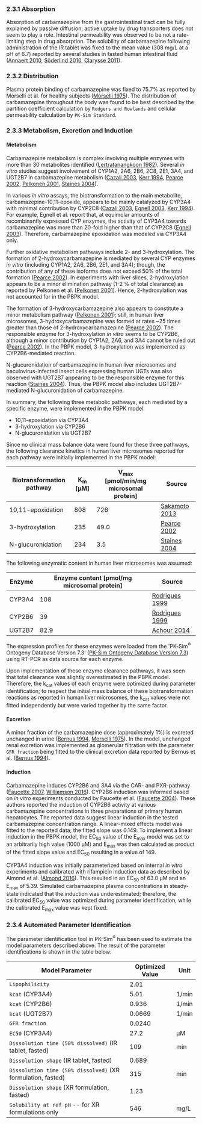 ### 2.3.1	Absorption

Absorption of carbamazepine from the gastrointestinal tract can be fully explained by passive diffusion; active uptake by drug transporters does not seem to play a role. Intestinal permeability was observed to be not a rate-limiting step in drug absorption. The solubility of carbamazepine following administration of the IR tablet was fixed to the mean value (308 mg/L at a pH of 6.7) reported by several studies in fasted human intestinal fluid ([Annaert 2010](#5-references), [Söderlind 2010](#5-references), [Clarysse 2011](#5-references)).

### 2.3.2	Distribution

Plasma protein binding of carbamazepine was fixed to 75.7% as reported by Morselli et al. for healthy subjects ([Morselli 1975](#5-references)). The distribution of carbamazepine throughout the body was found to be best described by the partition coefficient calculation by `Rodgers and Rowlands` and cellular permeability calculation by `PK-Sim Standard`. 

### 2.3.3	Metabolism, Excretion and Induction

#### Metabolism

Carbamazepine metabolism is complex involving multiple enzymes with more than 30 metabolites identified ([Lertratanangkoon 1982](#5-references)). Several *in vitro* studies suggest involvement of CYP1A2, 2A6, 2B6, 2C8, 2E1, 3A4, and UGT2B7 in carbamazepine metabolism ([Cazali 2003](#5-references), [Kerr 1994](#5-references), [Pearce 2002](#5-references), [Pelkonen 2001](#5-references), [Staines 2004](#5-references)). 

In various *in vitro* assays, the biotransformation to the main metabolite, carbamazepine-10,11-epoxide, appears to be mainly catalyzed by CYP3A4 with minimal contribution by CYP2C8 ([Cazali 2003](#5-references), [Egnell 2003](#5-references), [Kerr 1994](#5-references)). For example, Egnell et al. report that, at equimolar amounts of recombinantly expressed CYP enzymes, the activity of CYP3A4 towards carbamazepine was more than 20-fold higher than that of CYP2C8 ([Egnell 2003](#5-references)). Therefore, carbamazepine epoxidation was modeled via CYP3A4 only.

Further oxidative metabolism pathways include 2- and 3-hydroxylation. The formation of 2-hydroxycarbamazepine is mediated by several CYP enzymes *in vitro* (including CYP1A2, 2A6, 2B6, 2E1, and 3A4); though, the contribution of any of these isoforms does not exceed 50% of the total formation ([Pearce 2002](#5-references)). In experiments with liver slices, 2-hydroxylation appears to be a minor elimination pathway (1-2 % of total clearance) as reported by Pelkonen et al. ([Pelkonen 2001](#5-references)). Hence, 2-hydroxylation was not accounted for in the PBPK model. 

The formation of 3-hydroxycarbamazepine also appears to constitute a minor metabolism pathway ([Pelkonen 2001](#5-references)); still, in human liver microsomes, 3-hydroxycarbamazepine was formed at rates ~25 times greater than those of 2-hydroxycarbamazepine ([Pearce 2002](#5-references)). The responsible enzyme for 3-hydroxylation *in vitro* seems to be CYP2B6, although a minor contribution by CYP1A2, 2A6, and 3A4 cannot be ruled out ([Pearce 2002](#5-references)). In the PBPK model, 3-hydroxylation was implemented as CYP2B6-mediated reaction.

N-glucuronidation of carbamazepine in human liver microsomes and baculovirus-infected insect cells expressing human UGTs was also observed with UGT2B7 appearing to be the responsible enzyme for this reaction ([Staines 2004](#5-references)). Thus, the PBPK model also includes UGT2B7-mediated N-glucuronidation of carbamazepine.

In summary, the following three metabolic pathways, each mediated by a specific enzyme, were implemented in the PBPK model:

* 10,11-epoxidation via CYP3A4
* 3-hydroxylation via CYP2B6
* N-glucuronidation via UGT2B7

Since no clinical mass balance data were found for these three pathways, the following clearance kinetics in human liver microsomes reported for each pathway were initially implemented in the PBPK model:

| Biotransformation pathway | K<sub>m</sub> [µM] | V<sub>max</sub> [pmol/min/mg microsomal protein] | Source                         |
| ------------------------- | ------------------ | ------------------------------------------------ | ------------------------------ |
| 10,11-epoxidation         | 808                | 726                                              | [Sakamoto 2013](#5-references) |
| 3-hydroxylation           | 235                | 49.0                                             | [Pearce 2002](#5-references)   |
| N-glucuronidation         | 234                | 3.5                                              | [Staines 2004](#5-references)  |

The following enzymatic content in human liver microsomes was assumed:

| Enzyme | Enzyme content [pmol/mg microsomal protein] | Source                          |
| ------ | ------------------------------------------- | ------------------------------- |
| CYP3A4 | 108                                         | [Rodrigues 1999](#5-references) |
| CYP2B6 | 39                                          | [Rodrigues 1999](#5-references) |
| UGT2B7 | 82.9                                        | [Achour 2014](#5-references)    |

The expression profiles for these enzymes were loaded from the 'PK-Sim<sup>®</sup> Ontogeny Database Version 7.3' ([PK-Sim Ontogeny Database Version 7.3](#5-references)) using RT-PCR as data source for each enzyme.

Upon implementation of these enzyme clearance pathways, it was seen that total clearance was slightly overestimated in the PBPK model. Therefore, the k<sub>cat</sub> values of each enzyme were optimized during parameter identification; to respect the initial mass balance of these biotransformation reactions as reported in human liver microsomes, the k<sub>cat</sub> values were not fitted independently but were varied together by the same factor. 

#### Excretion

A minor fraction of the carbamazepine dose (approximately 1%) is excreted unchanged in urine ([Bernus 1994](#5-references), [Morselli 1975](#5-references)). In the model, unchanged renal excretion was implemented as glomerular filtration with the parameter `GFR fraction` being fitted to the clinical excretion data reported by Bernus et al. ([Bernus 1994](#5-references)).

#### Induction

Carbamazepine induces CYP2B6 and 3A4 via the CAR- and PXR-pathway ([Faucette 2007](#5-references), [Williamson 2016](#5-references)). CYP2B6 induction was informed based on *in vitro* experiments conducted by Faucette et al. ([Faucette 2004](#5-references)). These authors reported the induction of CYP2B6 activity at various carbamazepine concentrations in three preparations of primary human hepatocytes. The reported data suggest linear induction in the tested carbamazepine concentration range. A linear-mixed effects model was fitted to the reported data; the fitted slope was 0.149. To implement a linear induction in the PBPK model, the EC<sub>50</sub> value of the E<sub>max</sub> model was set to an arbitrarily high value (1000 µM) and E<sub>max</sub> was then calculated as product of the fitted slope value and EC<sub>50</sub> resulting in a value of 149.

CYP3A4 induction was initially parameterized based on internal *in vitro* experiments and calibrated with rifampicin induction data as described by Almond et al. ([Almond 2016](#5-references)). This resulted in an EC<sub>50</sub> of 63.0 µM and an E<sub>max</sub> of 5.39. Simulated carbamazepine plasma concentrations in steady-state indicated that the induction was underestimated; therefore, the calibrated EC<sub>50</sub> value was optimized during parameter identification, while the calibrated E<sub>max</sub> value was kept fixed. 

### 2.3.4	Automated Parameter Identification

The parameter identification tool in PK-Sim<sup>®</sup> has been used to estimate the model parameters described above. The result of the parameter identifications is shown in the table below:

| Model Parameter            | Optimized Value | Unit |
| -------------------------- | --------------- | ---- |
| `Lipophilicity` | 2.01  |        |
| `kcat` (CYP3A4)                                             | 5.01 | 1/min |
| `kcat` (CYP2B6)                          | 0.936   | 1/min  |
| `kcat` (UGT2B7)       | 0.0669 | 1/min  |
| `GFR fraction`                              | 0.0240       |  |
| `EC50` (CYP3A4)                                      | 27.2       | µM |
| `Dissolution time (50% dissolved)` (IR tablet, fasted)  | 109         | min    |
| `Dissolution shape` (IR tablet, fasted)                 | 0.689        |        |
| `Dissolution time (50% dissolved)` (XR formulation, fasted) | 315        | min    |
| `Dissolution shape` (XR formulation, fasted)   | 1.23         |        |
| `Solubility at ref pH` -- for XR formulations only | 546 | mg/L |

